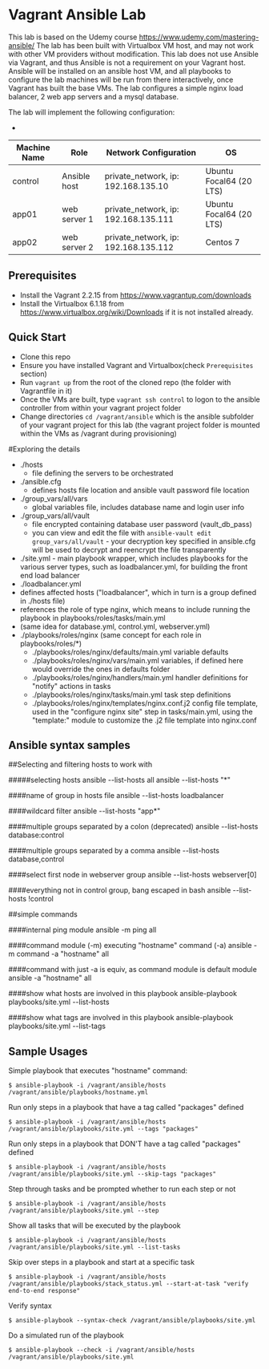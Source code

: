 # Vagrant Ansible Lab

This lab is based on the Udemy course https://www.udemy.com/mastering-ansible/
The lab has been built with Virtualbox VM host, and may not work with other VM providers without modification.
This lab does not use Ansible via Vagrant, and thus Ansible is not a requirement on your Vagrant host. Ansible will be installed on an ansible host VM, and all playbooks to configure the lab machines will be run from there interactively, once Vagrant has built the base VMs. The lab configures a simple nginx load balancer, 2 web app servers and a mysql database.

The lab will implement the following configuration:

-
| Machine  Name | Role          | Network Configuration                  | OS                         |
|---------------|---------------|----------------------------------------|----------------------------|
| control       | Ansible  host | private_network, ip: 192.168.135.10    | Ubuntu Focal64 (20 LTS)   |
| app01         | web server 1  | private_network, ip: 192.168.135.111   | Ubuntu Focal64 (20 LTS)   |
| app02         | web server 2  | private_network, ip: 192.168.135.112   | Centos 7   |


## Prerequisites
* Install the Vagrant 2.2.15 from https://www.vagrantup.com/downloads
* Install the Virtualbox 6.1.18 from https://www.virtualbox.org/wiki/Downloads if it is not installed already.

## Quick Start
* Clone this repo
* Ensure you have installed Vagrant and Virtualbox(check `Prerequisites` section)
* Run `vagrant up` from the root of the cloned repo (the folder with Vagrantfile in it)
* Once the VMs are built, type `vagrant ssh control` to logon to the ansible controller from within your vagrant project folder
* Change directories `cd /vagrant/ansible` which is the ansible subfolder of your vagrant project for this lab (the vagrant project folder is mounted within the VMs as /vagrant during provisioning)


#Exploring the details
* ./hosts
  * file defining the servers to be orchestrated
* ./ansible.cfg
  * defines hosts file location and ansible vault password file location
* ./group_vars/all/vars
  * global variables file, includes database name and login user info
* ./group_vars/all/vault
  * file encrypted containing database user password (vault_db_pass) 
  * you can view and edit the file with `ansible-vault edit group_vars/all/vault` - your decryption key specified in ansible.cfg will be used to decrypt and reencrypt the file transparently
* ./site.yml - main playbook wrapper, which includes playbooks for the various server types, such as loadbalancer.yml, for building the front end load balancer
*  ./loadbalancer.yml
  *  defines affected hosts ("loadbalancer", which in turn is a group defined in ./hosts file)
  *  references the role of type nginx, which means to include running the playbook in playbooks/roles/tasks/main.yml
  * (same idea for database.yml, control.yml, webserver.yml)
* ./playbooks/roles/nginx (same concept for each role in playbooks/roles/*)
  * ./playbooks/roles/nginx/defaults/main.yml variable defaults
  * ./playbooks/roles/nginx/vars/main.yml variables, if defined here would override the ones in defaults folder
  * ./playbooks/roles/nginx/handlers/main.yml handler definitions for "notify" actions in tasks
  * ./playbooks/roles/nginx/tasks/main.yml task step definitions
  * ./playbooks/roles/nginx/templates/nginx.conf.j2 config file template, used in the "configure nginx site" step in tasks/main.yml, using the "template:" module to customize the .j2 file template into nginx.conf

## Ansible syntax samples 

##Selecting and filtering hosts to work with

#####selecting hosts
ansible --list-hosts all
ansible --list-hosts "*"

####name of group in hosts file
ansible --list-hosts loadbalancer

####wildcard filter
ansible --list-hosts "app*"

####multiple groups separated by a colon (deprecated)
ansible --list-hosts database:control

####multiple groups separated by a comma
ansible --list-hosts database,control

####select first node in webserver group
ansible --list-hosts webserver[0]

####everything not in control group, bang escaped in bash
ansible --list-hosts \!control


##simple commands

####internal ping module
ansible -m ping all

####command module (-m) executing "hostname" command (-a)
ansible -m command -a "hostname" all

####command with just -a is equiv, as command module is default module
ansible -a "hostname" all

####show what hosts are involved in this playbook
ansible-playbook playbooks/site.yml --list-hosts

####show what tags are involved in this playbook
ansible-playbook playbooks/site.yml --list-tags


## Sample Usages

Simple playbook that executes "hostname" command:
```shell
$ ansible-playbook -i /vagrant/ansible/hosts /vagrant/ansible/playbooks/hostname.yml
```

Run only steps in a playbook that have a tag called "packages" defined
```shell
$ ansible-playbook -i /vagrant/ansible/hosts /vagrant/ansible/playbooks/site.yml --tags "packages"
```

Run only steps in a playbook that DON'T have a tag called "packages" defined
```
$ ansible-playbook -i /vagrant/ansible/hosts /vagrant/ansible/playbooks/site.yml --skip-tags "packages"
```

Step through tasks and be prompted whether to run each step or not
```
$ ansible-playbook -i /vagrant/ansible/hosts /vagrant/ansible/playbooks/site.yml --step
```

Show all tasks that will be executed by the playbook
```
$ ansible-playbook -i /vagrant/ansible/hosts /vagrant/ansible/playbooks/site.yml --list-tasks
```

Skip over steps in a playbook and start at a specific task
```
$ ansible-playbook -i /vagrant/ansible/hosts /vagrant/ansible/playbooks/stack_status.yml --start-at-task "verify end-to-end response"
```

Verify syntax
```
$ ansible-playbook --syntax-check /vagrant/ansible/playbooks/site.yml
```

Do a simulated run of the playbook
```
$ ansible-playbook --check -i /vagrant/ansible/hosts /vagrant/ansible/playbooks/site.yml
```

